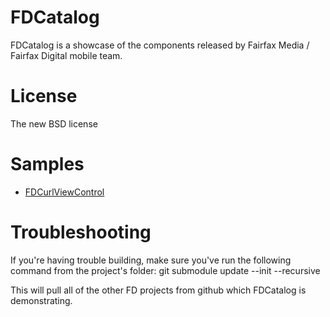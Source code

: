 FDCatalog
=========

FDCatalog is a showcase of the components released by Fairfax Media / Fairfax Digital mobile team.

License
=======

The new BSD license
  
Samples
=======

  * [FDCurlViewControl][FDCurlViewControl]

Troubleshooting
===============
  If you're having trouble building, make sure you've run the following command from the project's folder:
	git submodule update --init --recursive

  This will pull all of the other FD projects from github which FDCatalog is demonstrating.




[FDCurlViewControl]: https://github.com/FairfaxMobile/FDCurlViewControl